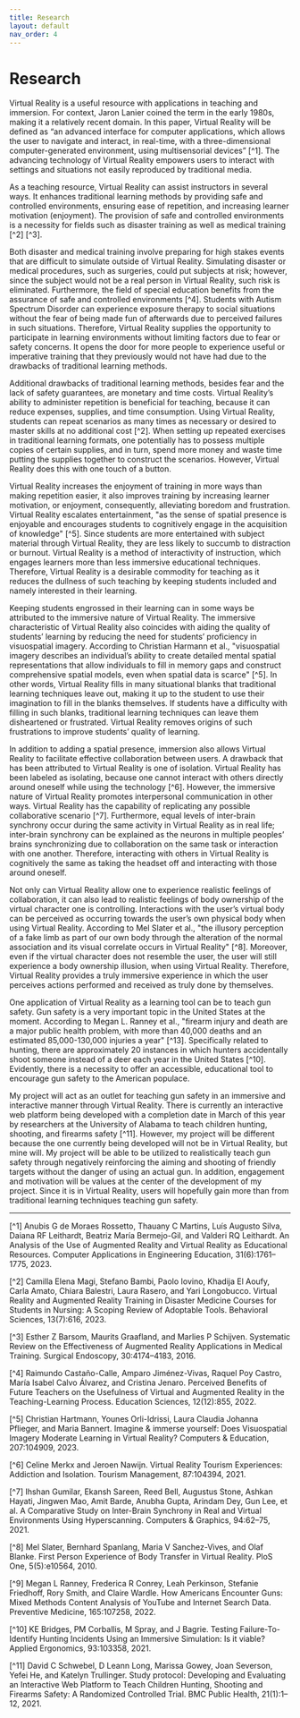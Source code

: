 ```yaml
---
title: Research
layout: default
nav_order: 4
---
```


# Research
Virtual Reality is a useful resource with applications in teaching and immersion. For context, Jaron Lanier coined the term in the early 1980s, making it a relatively recent domain. In this paper, Virtual Reality will be defined as “an advanced interface for computer applications, which allows the user to navigate and interact, in real-time, with a three-dimensional computer-generated environment, using multisensorial devices” [^1]. The advancing technology of Virtual Reality empowers users to interact with settings and situations not easily reproduced by traditional media.

As a teaching resource, Virtual Reality can assist instructors in several ways. It enhances traditional learning methods by providing safe and controlled environments, ensuring ease of repetition, and increasing learner motivation (enjoyment). The provision of safe and controlled environments is a necessity for fields such as disaster training as well as medical training [^2] [^3].

Both disaster and medical training involve preparing for high stakes events that are difficult to simulate outside of Virtual Reality. Simulating disaster or medical procedures, such as surgeries, could put subjects at risk; however, since the subject would not be a real person in Virtual Reality, such risk is eliminated. Furthermore, the field of special education benefits from the assurance of safe and controlled environments [^4]. Students with Autism Spectrum Disorder can experience exposure therapy to social situations without the fear of being made fun of afterwards due to perceived failures in such situations. Therefore, Virtual Reality supplies the opportunity to participate in learning environments without limiting factors due to fear or safety concerns. It opens the door for more people to experience useful or imperative training that they previously would not have had due to the drawbacks of traditional learning methods.

Additional drawbacks of traditional learning methods, besides fear and the lack of safety guarantees, are monetary and time costs. Virtual Reality’s ability to administer repetition is beneficial for teaching, because it can reduce expenses, supplies, and time consumption. Using Virtual Reality, students can repeat scenarios as many times as necessary or desired to master skills at no additional cost [^2]. When setting up repeated exercises in traditional learning formats, one potentially has to possess multiple copies of certain supplies, and in turn, spend more money and waste time putting the supplies together to construct the scenarios. However, Virtual Reality does this with one touch of a button.

Virtual Reality increases the enjoyment of training in more ways than making repetition easier, it also improves training by increasing learner motivation, or enjoyment, consequently, alleviating boredom and frustration. Virtual Reality escalates entertainment, "as the sense of spatial presence is enjoyable and encourages students to cognitively engage in the acquisition of knowledge" [^5]. Since students are more entertained with subject material through Virtual Reality, they are less likely to succumb to distraction or burnout. Virtual Reality is a method of interactivity of instruction, which engages learners more than less immersive educational techniques. Therefore, Virtual Reality is a desirable commodity for teaching as it reduces the dullness of such teaching by keeping students included and namely interested in their learning.

Keeping students engrossed in their learning can in some ways be attributed to the immersive nature of Virtual Reality. The immersive characteristic of Virtual Reality also coincides with aiding the quality of students’ learning by reducing the need for students’ proficiency in visuospatial imagery. According to Christian Harmann et al., "visuospatial imagery describes an individual’s ability to create detailed mental spatial representations that allow individuals to fill in memory gaps and construct comprehensive spatial models, even when spatial data is scarce" [^5]. In other words, Virtual Reality fills in many situational blanks that traditional learning techniques leave out, making it up to the student to use their imagination to fill in the blanks themselves. If students have a difficulty with filling in such blanks, traditional learning techniques can leave them disheartened or frustrated. Virtual Reality removes origins of such frustrations to improve students’ quality of learning.

In addition to adding a spatial presence, immersion also allows Virtual Reality to facilitate effective collaboration between users. A drawback that has been attributed to Virtual Reality is one of isolation. Virtual Reality has been labeled as isolating, because one cannot interact with others directly around oneself while using the technology [^6]. However, the immersive nature of Virtual Reality promotes interpersonal communication in other ways. Virtual Reality has the capability of replicating any possible collaborative scenario [^7]. Furthermore, equal levels of inter-brain synchrony occur during the same activity in Virtual Reality as in real life; inter-brain synchrony can be explained as the neurons in multiple peoples’ brains synchronizing due to collaboration on the same task or interaction with one another. Therefore, interacting with others in Virtual Reality is cognitively the same as taking the headset off and interacting with those around oneself.

Not only can Virtual Reality allow one to experience realistic feelings of collaboration, it can also lead to realistic feelings of body ownership of the virtual character one is controlling. Interactions with the user’s virtual body can be perceived as occurring towards the user’s own physical body when using Virtual Reality. According to Mel Slater et al., "the illusory perception of a fake limb as part of our own body through the alteration of the normal association and its visual correlate occurs in Virtual Reality" [^8]. Moreover, even if the virtual character does not resemble the user, the user will still experience a body ownership illusion, when using Virtual Reality. Therefore, Virtual Reality provides a truly immersive experience in which the user perceives actions performed and received as truly done by themselves.

One application of Virtual Reality as a learning tool can be to teach gun safety. Gun safety is a very important topic in the United States at the moment. According to Megan L. Ranney et al., "firearm injury and death are a major public health problem, with more than 40,000 deaths and an estimated 85,000-130,000 injuries a year" [^13]. Specifically related to hunting, there are approximately 20 instances in which hunters accidentally shoot someone instead of a deer each year in the United States [^10]. Evidently, there is a necessity to offer an accessible, educational tool to encourage gun safety to the American populace. 

My project will act as an outlet for teaching gun safety in an immersive and interactive manner through Virtual Reality. There is currently an interactive web platform being developed with a
completion date in March of this year by researchers at the University of Alabama to teach children hunting, shooting, and firearms safety [^11]. However, my project will be different because the one currently being developed will not be in Virtual Reality, but mine will. My project will be able to be utilized to realistically teach gun safety through negatively reinforcing the aiming and shooting of friendly targets without the danger of using an actual gun. In addition, engagement and motivation will be values at the center of the development of my project. Since it is in Virtual Reality, users will hopefully gain more than from traditional learning techniques teaching gun safety.

----

[^1] Anubis G de Moraes Rossetto, Thauany C Martins, Luís Augusto Silva, Daiana RF Leithardt, Beatriz María Bermejo-Gil, and Valderi RQ Leithardt. An Analysis of the Use of Augmented Reality and Virtual Reality as Educational Resources. Computer Applications in Engineering Education, 31(6):1761–1775, 2023.

[^2] Camilla Elena Magi, Stefano Bambi, Paolo Iovino, Khadija El Aoufy, Carla Amato, Chiara Balestri, Laura Rasero, and Yari Longobucco. Virtual Reality and Augmented Reality Training in Disaster Medicine Courses for Students in Nursing: A Scoping Review of Adoptable Tools. Behavioral Sciences, 13(7):616, 2023.

[^3] Esther Z Barsom, Maurits Graafland, and Marlies P Schijven. Systematic Review on the Effectiveness of Augmented Reality Applications in Medical Training. Surgical Endoscopy, 30:4174–4183,
2016.

[^4] Raimundo Castaño-Calle, Amparo Jiménez-Vivas, Raquel Poy Castro, María Isabel Calvo Álvarez, and Cristina Jenaro. Perceived Benefits of Future Teachers on the Usefulness of Virtual and Augmented Reality in the Teaching-Learning Process. Education Sciences, 12(12):855, 2022.

[^5] Christian Hartmann, Younes Orli-Idrissi, Laura Claudia Johanna Pflieger, and Maria Bannert. Imagine & immerse yourself: Does Visuospatial Imagery Moderate Learning in Virtual Reality? Computers & Education, 207:104909, 2023.

[^6] Celine Merkx and Jeroen Nawijn. Virtual Reality Tourism Experiences: Addiction and Isolation. Tourism Management, 87:104394, 2021.

[^7] Ihshan Gumilar, Ekansh Sareen, Reed Bell, Augustus Stone, Ashkan Hayati, Jingwen Mao, Amit Barde, Anubha Gupta, Arindam Dey, Gun Lee, et al. A Comparative Study on Inter-Brain
Synchrony in Real and Virtual Environments Using Hyperscanning. Computers & Graphics, 94:62–75, 2021.

[^8] Mel Slater, Bernhard Spanlang, Maria V Sanchez-Vives, and Olaf Blanke. First Person Experience of Body Transfer in Virtual Reality. PloS One, 5(5):e10564, 2010.

[^9] Megan L Ranney, Frederica R Conrey, Leah Perkinson, Stefanie Friedhoff, Rory Smith, and Claire Wardle. How Americans Encounter Guns: Mixed Methods Content Analysis of YouTube
and Internet Search Data. Preventive Medicine, 165:107258, 2022.

[^10] KE Bridges, PM Corballis, M Spray, and J Bagrie. Testing Failure-To-Identify Hunting Incidents Using an Immersive Simulation: Is it viable? Applied Ergonomics, 93:103358, 2021.

[^11] David C Schwebel, D Leann Long, Marissa Gowey, Joan Severson, Yefei He, and Katelyn Trullinger. Study protocol: Developing and Evaluating an Interactive Web Platform to Teach
Children Hunting, Shooting and Firearms Safety: A Randomized Controlled Trial. BMC Public Health, 21(1):1–12, 2021.